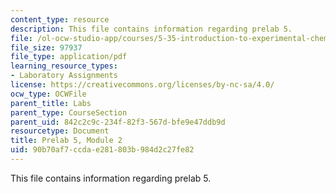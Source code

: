 ```yaml
---
content_type: resource
description: This file contains information regarding prelab 5.
file: /ol-ocw-studio-app/courses/5-35-introduction-to-experimental-chemistry-fall-2012/90b70af7ccdae281803b984d2c27fe82_MIT5_35F12_prelab5module2.pdf
file_size: 97937
file_type: application/pdf
learning_resource_types:
- Laboratory Assignments
license: https://creativecommons.org/licenses/by-nc-sa/4.0/
ocw_type: OCWFile
parent_title: Labs
parent_type: CourseSection
parent_uid: 842c2c9c-234f-82f3-567d-bfe9e47ddb9d
resourcetype: Document
title: Prelab 5, Module 2
uid: 90b70af7-ccda-e281-803b-984d2c27fe82
---
```

This file contains information regarding prelab 5.